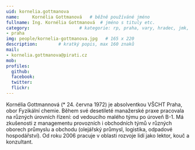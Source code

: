 ```yaml
---
uid: kornelia.gottmanova
name:     Kornélia Gottmanová  	# běžně používáné jméno
fullname: Ing. Kornélia Gottmanová 	# jméno s tituly etc.
category:                 	# kategorie: rp, praha, vary, hradec, jmk, senat
- praha
img: people/kornelia-gottmanova.jpg   # 165 x 220
description:      	# kratký popis, max 160 znaků
mail:
- kornelia.gottmanova@pirati.cz
mob:			 
profiles:
  github:       
  facebook:  
  twitter: 		  
  flickr:		  
---
```


Kornélia Gottmannová (* 24. června 1972) je absolventkou VŠCHT Praha, obor Fyzikální chemie. Během své desetileté manažerské praxe pracovala na různých úrovních řízení: od vedoucího malého týmu po úroveň B-1. Má zkušenosti z managementu provozních i obchodních týmů v různých oborech průmyslu a obchodu (olejářský průmysl, logistika, odpadové hospodářství). Od roku 2006 pracuje v oblasti rozvoje lidí jako lektor, kouč a konzultant.

